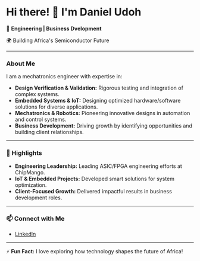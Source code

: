 

# Hi there! 👋 I'm Daniel Udoh

🚀 **Engineering | Business Dvelopment**  

🌍 Building Africa's Semiconductor Future  

---

### About Me  
I am a mechatronics engineer with expertise in:  
- **Design Verification & Validation:** Rigorous testing and integration of complex systems.  
- **Embedded Systems & IoT:** Designing optimized hardware/software solutions for diverse applications.  
- **Mechatronics & Robotics:** Pioneering innovative designs in automation and control systems.  
- **Business Development:** Driving growth by identifying opportunities and building client relationships.  

---

### 🌟 Highlights  
- **Engineering Leadership:** Leading ASIC/FPGA engineering efforts at ChipMango.  
- **IoT & Embedded Projects:** Developed smart solutions for system optimization.  
- **Client-Focused Growth:** Delivered impactful results in business development roles.  

---

### 📫 Connect with Me  
- [LinkedIn](https://www.linkedin.com/in/danieludoh)   

---

⚡ **Fun Fact:** I love exploring how technology shapes the future of Africa!  
